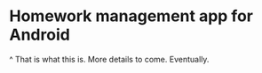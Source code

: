 Homework management app for Android
===================================

^ That is what this is. More details to come. Eventually.